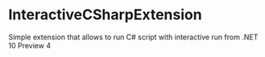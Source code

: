 # InteractiveCSharpExtension
Simple extension that allows to run C# script with interactive run from .NET 10 Preview 4
